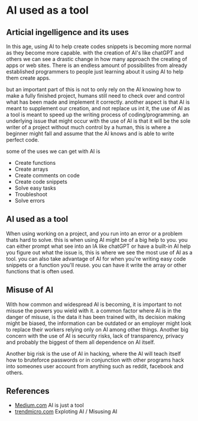 # AI used as a tool

## Articial ingelligence and its uses

In this age, using AI to help create codes snippets is becoming more normal as they become more capable.
with the creation of AI's like chatGPT and others we can see a drastic change in how many approach the creating of apps or web sites.
There is an endless amount of possibilites from already established programmers to people just learning about it using AI to help them create apps.

but an important part of this is not to only rely on the AI knowing how to make a fully finished project, humans still need to check over and control what has been made and implement it correctly. another aspect is that AI is meant to supplement our creation, and not replace us int it, the use of AI as a tool is meant to speed up the writing process of coding/programming. an underlying issue that might occur with the use of AI is that it will be the sole writer of a project without much control by a human, this is where a beginner might fall and assume that the AI knows and is able to write perfect code.

some of the uses we can get with AI is

 - Create functions
 - Create arrays
 - Create comments on code
 - Create code snippets
 - Solve easy tasks
 - Troubleshoot
 - Solve errors

## AI used as a tool

When using working on a project, and you run into an error or a problem thats hard to solve. this is when using AI might be of a big help to you. you can either prompt what see into an IA like chatGPT or have a built-in AI help you figure out what the issue is, this is where we see the most use of AI as a tool. you can also take advantage of AI for when you're writing easy code snippets or a function you'll reuse. you can have it write the array or other functions that is often used.

## Misuse of AI

With how common and widespread AI is becoming, it is important to not misuse the powers you wield with it. a common factor where AI is in the danger of misuse, is the data it has been trained with, its decision making might be biased, the information can be outdated or an employer might look to replace their workers relying only on AI among other things.
Another big concern with the use of AI is security risks, lack of transparency, privacy and probably the biggest of them all dependence on AI itself.

Another big risk is the use of AI in hacking, where the AI will teach itself how to bruteforce passwords or in conjunction with other programs hack into someones user account from anything such as reddit, facebook and others. 


## References

- [Medium.com](https://medium.com/towards-data-science/artificial-intelligence-is-just-a-tool-aab880f1bbdd) AI is just a tool
- [trendmicro.com](https://www.trendmicro.com/vinfo/us/security/news/cybercrime-and-digital-threats/exploiting-ai-how-cybercriminals-misuse-abuse-ai-and-ml) Exploting AI / Misusing AI
